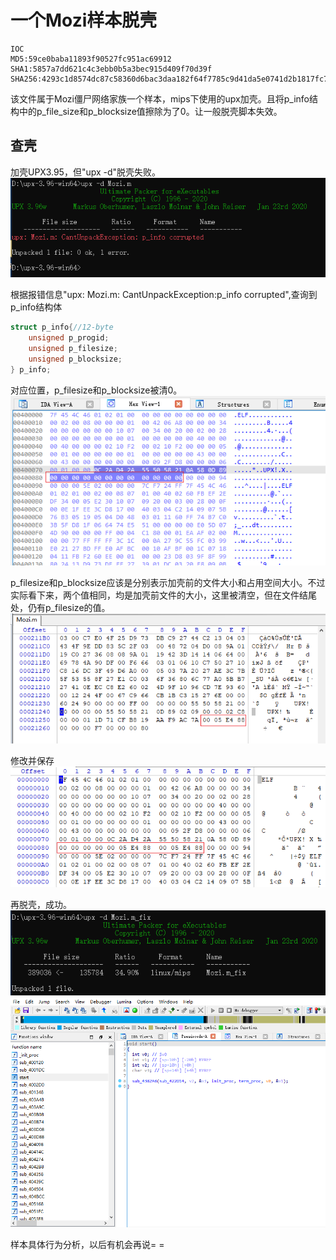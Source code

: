 # 一个Mozi样本脱壳

    IOC  
    MD5:59ce0baba11893f90527fc951ac69912  
    SHA1:5857a7dd621c4c3ebb0b5a3bec915d409f70d39f
    SHA256:4293c1d8574dc87c58360d6bac3daa182f64f7785c9d41da5e0741d2b1817fc7  

该文件属于Mozi僵尸网络家族一个样本，mips下使用的upx加壳。且将p_info结构中的p_file_size和p_blocksize值擦除为了0。让一般脱壳脚本失效。  
## 查壳
加壳UPX3.95，但"upx -d"脱壳失败。  
![脱壳失败](/blog/脱壳/一个Mozi样本脱壳/pic/1脱壳失败.png)

根据报错信息"upx: Mozi.m: CantUnpackException:p_info corrupted",查询到p_info结构体
```c
struct p_info{//12-byte
    unsigned p_progid;
    unsigned p_filesize;
    unsigned p_blocksize;
} p_info;
```
对应位置，p_filesize和p_blocksize被清0。  
![p_info清0](/blog/脱壳/一个Mozi样本脱壳/pic/3p_info被清除.png)

p_filesize和p_blocksize应该是分别表示加壳前的文件大小和占用空间大小。不过实际看下来，两个值相同，均是加壳前文件的大小，这里被清空，但在文件结尾处，仍有p_filesize的值。  
![查找p_filesize](/blog/脱壳/一个Mozi样本脱壳/pic/4p_filesize.png)

修改并保存  
![修复](/blog/脱壳/一个Mozi样本脱壳/pic/5修复.png)

再脱壳，成功。  
![脱壳成功](/blog/脱壳/一个Mozi样本脱壳/pic/6脱壳成功.png)  
![脱壳成功2](/blog/脱壳/一个Mozi样本脱壳/pic/7脱壳成功2.png)

样本具体行为分析，以后有机会再说= =